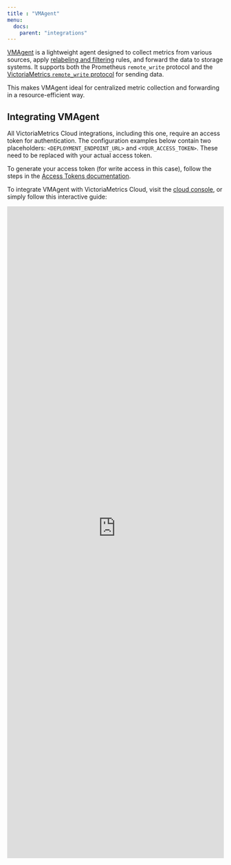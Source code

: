 ```yaml
---
title : "VMAgent"
menu:
  docs:
    parent: "integrations"
---
```


[VMAgent](https://docs.victoriametrics.com/victoriametrics/vmagent/) is a lightweight agent
designed to collect metrics from various sources, apply [relabeling and filtering](https://docs.victoriametrics.com/victoriametrics/vmagent/#relabeling) rules, and
forward the data to storage systems. It supports both the Prometheus `remote_write` protocol and
the [VictoriaMetrics `remote_write` protocol](https://docs.victoriametrics.com/victoriametrics/vmagent/#victoriametrics-remote-write-protocol)
for sending data.

This makes VMAgent ideal for centralized metric collection and forwarding in a resource-efficient way.

## Integrating VMAgent

All VictoriaMetrics Cloud integrations, including this one, require an access token for
authentication. The configuration examples below contain two placeholders: `<DEPLOYMENT_ENDPOINT_URL>` and
`<YOUR_ACCESS_TOKEN>`. These need to be replaced with your actual access token.

To generate your access token (for write access in this case), follow the steps in the
[Access Tokens documentation](https://docs.victoriametrics.com/victoriametrics-cloud/deployments/access-tokens).

To integrate VMAgent with VictoriaMetrics Cloud, visit the [cloud console](https://console.victoriametrics.cloud/integrations/vmagent),
or simply follow this interactive guide:

<iframe 
    width="100%"
    style="aspect-ratio: 1/3;"
    name="iframe" 
    id="integration" 
    frameborder="0"
    src="https://console.victoriametrics.cloud/public/integrations/vmagent" >
</iframe>
